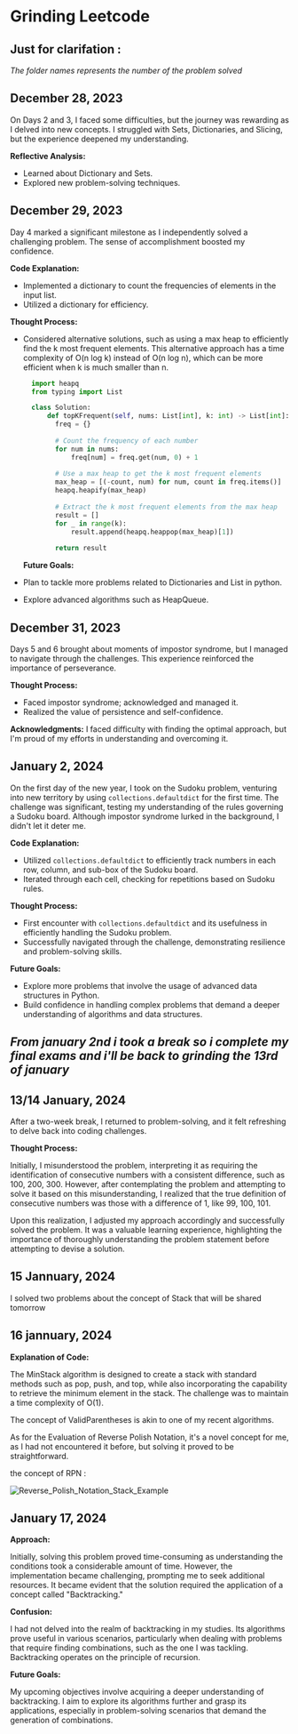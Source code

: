 # Grinding Leetcode

## Just for clarifation :
*The folder names represents the number of the problem solved*

## December 28, 2023
On Days 2 and 3, I faced some difficulties, but the journey was rewarding as I delved into new concepts. I struggled with Sets, Dictionaries, and Slicing, but the experience deepened my understanding.

**Reflective Analysis:**
- Learned about Dictionary and Sets.
- Explored new problem-solving techniques.

## December 29, 2023
Day 4 marked a significant milestone as I independently solved a challenging problem. The sense of accomplishment boosted my confidence.

**Code Explanation:**
- Implemented a dictionary to count the frequencies of elements in the input list.
- Utilized a dictionary for efficiency.

**Thought Process:**
- Considered alternative solutions, such as using a max heap to efficiently find the k most frequent elements. This alternative approach has a time complexity of O(n log k) instead of O(n log n), which can be more efficient when k is much smaller than n.
  ```python
    import heapq
    from typing import List

    class Solution:
        def topKFrequent(self, nums: List[int], k: int) -> List[int]:
          freq = {}
        
          # Count the frequency of each number
          for num in nums:
              freq[num] = freq.get(num, 0) + 1
        
          # Use a max heap to get the k most frequent elements
          max_heap = [(-count, num) for num, count in freq.items()]
          heapq.heapify(max_heap)
        
          # Extract the k most frequent elements from the max heap
          result = []
          for _ in range(k):
              result.append(heapq.heappop(max_heap)[1])
        
          return result
  ```

  **Future Goals:**
- Plan to tackle more problems related to Dictionaries and List in python.
- Explore advanced algorithms such as HeapQueue.

## December 31, 2023
Days 5 and 6 brought about moments of impostor syndrome, but I managed to navigate through the challenges. This experience reinforced the importance of perseverance.

**Thought Process:**
- Faced impostor syndrome; acknowledged and managed it.
- Realized the value of persistence and self-confidence.

**Acknowledgments:**
I faced difficulty with finding the optimal approach, but I'm proud of my efforts in understanding and overcoming it.

## January 2, 2024
On the first day of the new year, I took on the Sudoku problem, venturing into new territory by using `collections.defaultdict` for the first time. The challenge was significant, testing my understanding of the rules governing a Sudoku board. Although impostor syndrome lurked in the background, I didn't let it deter me.

**Code Explanation:**
- Utilized `collections.defaultdict` to efficiently track numbers in each row, column, and sub-box of the Sudoku board.
- Iterated through each cell, checking for repetitions based on Sudoku rules.

**Thought Process:**
- First encounter with `collections.defaultdict` and its usefulness in efficiently handling the Sudoku problem.
- Successfully navigated through the challenge, demonstrating resilience and problem-solving skills.

**Future Goals:**
- Explore more problems that involve the usage of advanced data structures in Python.
- Build confidence in handling complex problems that demand a deeper understanding of algorithms and data structures.

## *From january 2nd i took a break so i complete my final exams and i'll be back to grinding the 13rd of january*

## 13/14 January, 2024

After a two-week break, I returned to problem-solving, and it felt refreshing to delve back into coding challenges.

**Thought Process:**

Initially, I misunderstood the problem, interpreting it as requiring the identification of consecutive numbers with a consistent difference, such as 100, 200, 300. However, after contemplating the problem and attempting to solve it based on this misunderstanding, I realized that the true definition of consecutive numbers was those with a difference of 1, like 99, 100, 101.

Upon this realization, I adjusted my approach accordingly and successfully solved the problem. It was a valuable learning experience, highlighting the importance of thoroughly understanding the problem statement before attempting to devise a solution.

## 15 Jannuary, 2024

I solved two problems about the concept of Stack that will be shared tomorrow

## 16 jannuary, 2024

**Explanation of Code:**

The MinStack algorithm is designed to create a stack with standard methods such as pop, push, and top, while also incorporating the capability to retrieve the minimum element in the stack. The challenge was to maintain a time complexity of O(1).

The concept of ValidParentheses is akin to one of my recent algorithms.

As for the Evaluation of Reverse Polish Notation, it's a novel concept for me, as I had not encountered it before, but solving it proved to be straightforward.

the concept of RPN :

![Reverse_Polish_Notation_Stack_Example](https://github.com/ranim-dot/grinding_leetcode/assets/69695069/bdff695d-480d-4e7c-a375-dbf9c3f89239)

## January 17, 2024

**Approach:**

Initially, solving this problem proved time-consuming as understanding the conditions took a considerable amount of time. However, the implementation became challenging, prompting me to seek additional resources. It became evident that the solution required the application of a concept called "Backtracking."

**Confusion:**

I had not delved into the realm of backtracking in my studies. Its algorithms prove useful in various scenarios, particularly when dealing with problems that require finding combinations, such as the one I was tackling. Backtracking operates on the principle of recursion.

**Future Goals:**

My upcoming objectives involve acquiring a deeper understanding of backtracking. I aim to explore its algorithms further and grasp its applications, especially in problem-solving scenarios that demand the generation of combinations.

